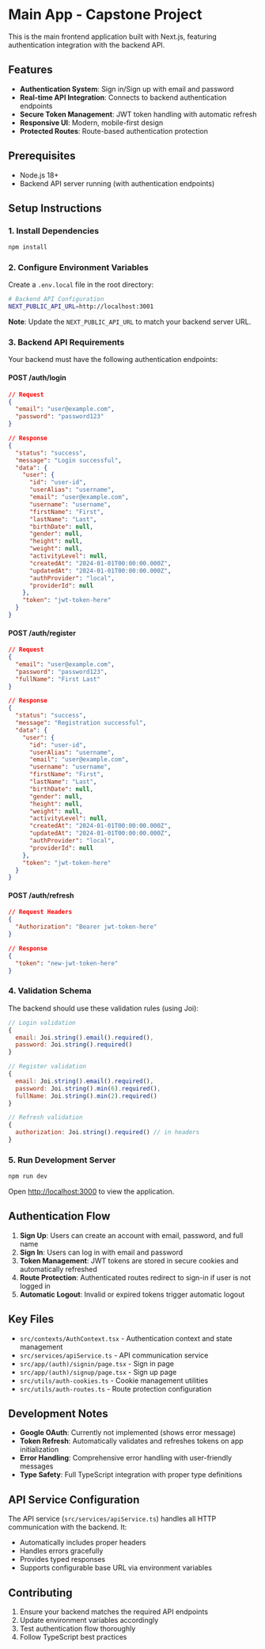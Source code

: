# Main App - Capstone Project

This is the main frontend application built with Next.js, featuring authentication integration with the backend API.

## Features

- **Authentication System**: Sign in/Sign up with email and password
- **Real-time API Integration**: Connects to backend authentication endpoints
- **Secure Token Management**: JWT token handling with automatic refresh
- **Responsive UI**: Modern, mobile-first design
- **Protected Routes**: Route-based authentication protection

## Prerequisites

- Node.js 18+ 
- Backend API server running (with authentication endpoints)

## Setup Instructions

### 1. Install Dependencies

```bash
npm install
```

### 2. Configure Environment Variables

Create a `.env.local` file in the root directory:

```bash
# Backend API Configuration
NEXT_PUBLIC_API_URL=http://localhost:3001
```

**Note**: Update the `NEXT_PUBLIC_API_URL` to match your backend server URL.

### 3. Backend API Requirements

Your backend must have the following authentication endpoints:

#### POST /auth/login
```json
// Request
{
  "email": "user@example.com",
  "password": "password123"
}

// Response
{
  "status": "success",
  "message": "Login successful",
  "data": {
    "user": {
      "id": "user-id",
      "userAlias": "username",
      "email": "user@example.com",
      "username": "username",
      "firstName": "First",
      "lastName": "Last",
      "birthDate": null,
      "gender": null,
      "height": null,
      "weight": null,
      "activityLevel": null,
      "createdAt": "2024-01-01T00:00:00.000Z",
      "updatedAt": "2024-01-01T00:00:00.000Z",
      "authProvider": "local",
      "providerId": null
    },
    "token": "jwt-token-here"
  }
}
```

#### POST /auth/register
```json
// Request
{
  "email": "user@example.com", 
  "password": "password123",
  "fullName": "First Last"
}

// Response
{
  "status": "success",
  "message": "Registration successful",
  "data": {
    "user": {
      "id": "user-id",
      "userAlias": "username",
      "email": "user@example.com",
      "username": "username", 
      "firstName": "First",
      "lastName": "Last",
      "birthDate": null,
      "gender": null,
      "height": null,
      "weight": null,
      "activityLevel": null,
      "createdAt": "2024-01-01T00:00:00.000Z",
      "updatedAt": "2024-01-01T00:00:00.000Z",
      "authProvider": "local",
      "providerId": null
    },
    "token": "jwt-token-here"
  }
}
```

#### POST /auth/refresh
```json
// Request Headers
{
  "Authorization": "Bearer jwt-token-here"
}

// Response
{
  "token": "new-jwt-token-here"
}
```

### 4. Validation Schema

The backend should use these validation rules (using Joi):

```javascript
// Login validation
{
  email: Joi.string().email().required(),
  password: Joi.string().required()
}

// Register validation  
{
  email: Joi.string().email().required(),
  password: Joi.string().min(6).required(),
  fullName: Joi.string().min(2).required()
}

// Refresh validation
{
  authorization: Joi.string().required() // in headers
}
```

### 5. Run Development Server

```bash
npm run dev
```

Open [http://localhost:3000](http://localhost:3000) to view the application.

## Authentication Flow

1. **Sign Up**: Users can create an account with email, password, and full name
2. **Sign In**: Users can log in with email and password
3. **Token Management**: JWT tokens are stored in secure cookies and automatically refreshed
4. **Route Protection**: Authenticated routes redirect to sign-in if user is not logged in
5. **Automatic Logout**: Invalid or expired tokens trigger automatic logout

## Key Files

- `src/contexts/AuthContext.tsx` - Authentication context and state management
- `src/services/apiService.ts` - API communication service
- `src/app/(auth)/signin/page.tsx` - Sign in page
- `src/app/(auth)/signup/page.tsx` - Sign up page
- `src/utils/auth-cookies.ts` - Cookie management utilities
- `src/utils/auth-routes.ts` - Route protection configuration

## Development Notes

- **Google OAuth**: Currently not implemented (shows error message)
- **Token Refresh**: Automatically validates and refreshes tokens on app initialization
- **Error Handling**: Comprehensive error handling with user-friendly messages
- **Type Safety**: Full TypeScript integration with proper type definitions

## API Service Configuration

The API service (`src/services/apiService.ts`) handles all HTTP communication with the backend. It:

- Automatically includes proper headers
- Handles errors gracefully
- Provides typed responses
- Supports configurable base URL via environment variables

## Contributing

1. Ensure your backend matches the required API endpoints
2. Update environment variables accordingly
3. Test authentication flow thoroughly
4. Follow TypeScript best practices 
